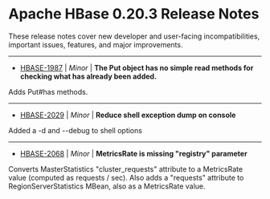 
<!---
# Licensed to the Apache Software Foundation (ASF) under one
# or more contributor license agreements.  See the NOTICE file
# distributed with this work for additional information
# regarding copyright ownership.  The ASF licenses this file
# to you under the Apache License, Version 2.0 (the
# "License"); you may not use this file except in compliance
# with the License.  You may obtain a copy of the License at
#
#     http://www.apache.org/licenses/LICENSE-2.0
#
# Unless required by applicable law or agreed to in writing, software
# distributed under the License is distributed on an "AS IS" BASIS,
# WITHOUT WARRANTIES OR CONDITIONS OF ANY KIND, either express or implied.
# See the License for the specific language governing permissions and
# limitations under the License.
-->
# Apache HBase  0.20.3 Release Notes

These release notes cover new developer and user-facing incompatibilities, important issues, features, and major improvements.


---

* [HBASE-1987](https://issues.apache.org/jira/browse/HBASE-1987) | *Minor* | **The Put object has no simple read methods for checking what has already been added.**

Adds Put#has methods.


---

* [HBASE-2029](https://issues.apache.org/jira/browse/HBASE-2029) | *Minor* | **Reduce shell exception dump on console**

Added a -d and --debug to shell options


---

* [HBASE-2068](https://issues.apache.org/jira/browse/HBASE-2068) | *Minor* | **MetricsRate is missing "registry" parameter**

Converts MasterStatistics "cluster\_requests" attribute to a MetricsRate value (computed as requests / sec).  Also adds a "requests" attribute to RegionServerStatistics MBean, also as a MetricsRate value.



